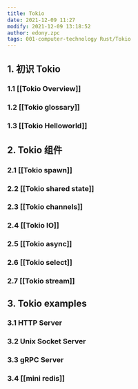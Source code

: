 ```yaml
---
title: Tokio
date: 2021-12-09 11:27
modify: 2021-12-09 13:18:52
author: edony.zpc
tags: 001-computer-technology Rust/Tokio
---
```


## 1. 初识 Tokio
### 1.1 [[Tokio Overview]]
### 1.2 [[Tokio glossary]]
### 1.3 [[Tokio Helloworld]]


## 2. Tokio 组件
### 2.1 [[Tokio spawn]]
### 2.2 [[Tokio shared state]]
### 2.3 [[Tokio channels]]
### 2.4 [[Tokio IO]]
### 2.5 [[Tokio async]]
### 2.6 [[Tokio select]]
### 2.7 [[Tokio stream]]

## 3. Tokio examples
### 3.1 HTTP Server
### 3.2 Unix Socket Server
### 3.3 gRPC Server
### 3.4 [[mini redis]]